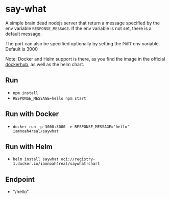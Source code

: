 # say-what

A simple brain dead nodejs server that return a message specified by the env variable `RESPONSE_MESSAGE`. If the env variable is not set, there is a default message. 

The port can also be specified optionally by setting the `PORT` env variable. Default is 3000

Note: Docker and Helm support is there, as you find the image in the official [dockerhub](https://hub.docker.com/repositories/iamnoah4real), as well as the helm chart. 

## Run 
* `npm install`
* `RESPONSE_MESSAGE=hello npm start`

## Run with Docker
* `docker run -p 3000:3000 -e RESPONSE_MESSAGE='hello' iamnoah4real/saywhat`

## Run with Helm
* `helm install saywhat oci://registry-1.docker.io/iamnoah4real/saywhat-chart`

## Endpoint
* "<host>/hello"